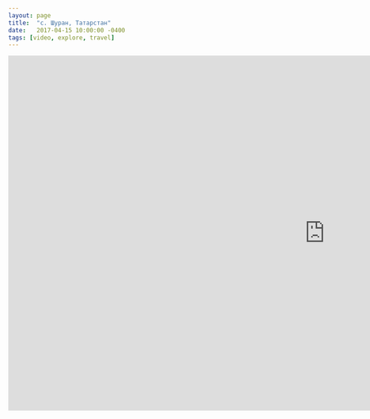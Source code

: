 ```yaml
---
layout: page
title:  "с. Шуран, Татарстан"
date:   2017-04-15 10:00:00 -0400
tags: [video, explore, travel]
---
```


<div class="post-iframe"><iframe width="1280" height="720" src="https://www.youtube.com/embed/49P4UGGbyvI?rel=0&amp;showinfo=0" frameborder="0" allowfullscreen=""></iframe></div>